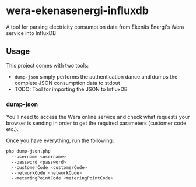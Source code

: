 # wera-ekenasenergi-influxdb

A tool for parsing electricity consumption data from Ekenäs Energi's Wera service into InfluxDB

## Usage

This project comes with two tools:

* `dump-json` simply performs the authentication dance and dumps the complete JSON consumption data to stdout
* TODO: Tool for importing the JSON to InfluxDB

### dump-json

You'll need to access the Wera online service and check what requests your browser is sending in order to get the 
required parameters (customer code etc.).

Once you have everything, run the following:

```bash
php dump-json.php
  --username <username> 
  --password <password> 
  --customerCode <customerCode> 
  --networkCode <networkCode> 
  --meteringPointCode <meteringPointCode>
```
